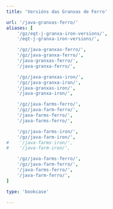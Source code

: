 ```yaml
---
title: 'Versións das Granxas de Ferro'

url: '/java-granxas-ferro/'
aliases: [
    '/gz/eqt-j-granxa-iron-versions/',
    '/eqt-j-granxa-iron-versions/',

    '/gz/java-granxas-ferro/',
    '/gz/java-granxa-ferro/',
    '/java-granxas-ferro/',
    '/java-granxa-ferro/',

    '/gz/java-granxas-iron/',
    '/gz/java-granxa-iron/',
    '/java-granxas-iron/',
    '/java-granxa-iron/',

    '/gz/java-farms-ferro/',
    '/gz/java-farm-ferro/',
    '/java-farms-ferro/',
    '/java-farms-ferro/',

    '/gz/java-farms-iron/',
    '/gz/java-farm-iron/',
#    '/java-farms-iron/',
#    '/java-farm-iron/',

    '/gz/java-farms-ferro/',
    '/gz/java-farm-ferro/',
    '/java-farms-ferro/',
    '/java-farm-ferro/',
]

type: 'bookcase'

---
```

